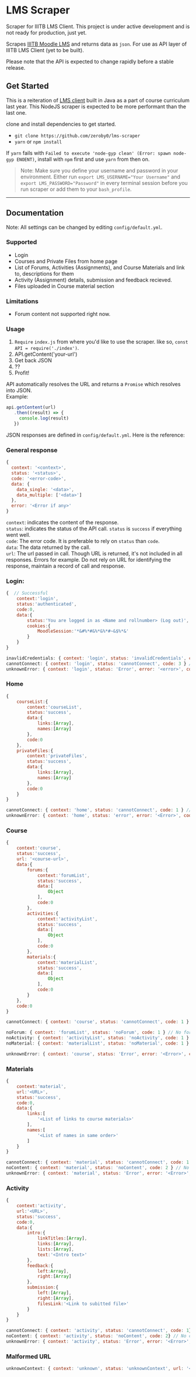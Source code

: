 # LMS Scraper

Scraper for IIITB LMS Client. This project is under active development and is not ready for production, just yet.

Scrapes [IIITB Moodle LMS](https://lms.iiitb.ac.in/moodle/login/index.php) and returns data as `json`. For use as API layer of IIITB LMS Client (yet to be built).  

Please note that the API is expected to change rapidly before a stable release.

## Get Started  

This is a reiteration of [LMS client](https://github.com/zeroby0/IIITB-LMS-Client-OLD) built in Java as a part of course curriculum last year. This NodeJS scraper is expected to be more performant than the last one.  

clone and install dependencies to get started.  
* `git clone https://github.com/zeroby0/lms-scraper`  
* `yarn` or `npm install`

If `yarn` fails with `Failed to execute 'node-gyp clean' (Error: spawn node-gyp ENOENT)`, install with `npm` first and use `yarn` from then on.  

> Note: Make sure you define your username and password in your environment. Either run `export LMS_USERNAME="Your Username"` and `export LMS_PASSWORD="Password"` in every terminal session before you run scraper or add them to your `bash_profile`.

<hr>

## Documentation

Note: All settings can be changed by editing `config/default.yml`.

### Supported
* Login
* Courses and Private Files from home page
* List of Forums, Activities (Assignments), and Course Materials and link to, descriptions for them
* Activity (Assignment) details, submission and feedback recieved.
* Files uploaded in Course material section

### Limitations
* Forum content not supported right now.

### Usage
1. `Require` `index.js` from where you'd like to use the scraper. like so, `const API = require('./index')`.
2. API.getContent('your-url')
3. Get back JSON
4. ??
5. Profit!

API automatically resolves the URL and returns a `Promise` which resolves into JSON.  
Example:
``` js
api.getContent(url)
   .then((result) => {
     console.log(result)
   })
```
JSON responses are defined in `config/default.yml`. Here is the reference:
### General response
``` js
{
  context: '<context>',
  status: '<status>',
  code: '<error-code>',
  data: {
    data_single: '<data>',
    data_multiple: ['<data>']
  },
  error: '<Error if any>'
}
```

`context`: indicates the content of the response.  
`status`: indicates the status of the API call. `status` is `success` if everything went well.  
`code`: The error code. It is preferable to rely on `status` than  `code`.  
`data`: The data returned by the call.  
`url`: The url passed in call. Though URL is returned, it's not included in all responses. Errors for example. Do not rely on URL for identifying the response, maintain a record of call and response.   

### Login:
``` js
{  // Successful
    context:'login',
    status:'authenticated',
    code:0,
    data:{  
        status:'You are logged in as <Name and rollnumber> (Log out)',
        cookies:{  
            MoodleSession:'*&#%*#&%*&%*#~&$%*&'
        }
    }
}
```
``` js
inavlidCredentials: { context: 'login', status: 'invalidCredentials', code: 1 } // Invalid username or password
cannotConnect: { context: 'login', status: 'cannotConnect', code: 3 } // Network Unavailable
unknownError: { context: 'login', status: 'Error', error: '<error>', code: 4 } // an unexpected error occured
```
### Home
``` js
{  
    courseList:{  
        context:'courseList',
        status:'success',
        data:{  
            links:[Array],
            names:[Array]
        },
        code:0
    },
    privateFiles:{  
        context:'privateFiles',
        status:'success',
        data:{  
            links:[Array],
            names:[Array]
        },
        code:0
    }
}
```
``` js
cannotConnect: { context: 'home', status: 'cannotConnect', code: 1 } // Network unreachable
unknownError: { context: 'home', status: 'error', error: '<Error>', code: 2 } // An unexpected error occured
```
### Course
``` js
{  
    context:'course',
    status:'success',
    url: '<course-url>',
    data:{  
        forums:{  
            context:'forumList',
            status:'success',
            data:[  
                Object
            ],
            code:0
        },
        activities:{  
            context:'activityList',
            status:'success',
            data:[  
                Object
            ],
            code:0
        },
        materials:{  
            context:'materialList',
            status:'success',
            data:[  
                Object
            ],
            code:0
        }
    },
    code:0
}
```
``` js
cannotConnect: { context: 'course', status: 'cannotConnect', code: 1 } // No network

noForum: { context: 'forumList', status: 'noForum', code: 1 } // No forum for this course
noActivity: { context: 'activityList', status: 'noActivity', code: 1 } // No activities for this course
noMaterial: { context: 'materialList', status: 'noMaterial', code: 1 } // No materials for this course

unknownError: { context: 'course', status: 'Error', error: '<Error>', code: 2 } // An unexpected error occured
```
### Materials
``` js
{  
    context:'material',
    url:'<URL>',
    status:'success',
    code:0,
    data:{  
        links:[  
            '<List of links to course materials>'
        ],
        names:[  
            '<List of names in same order>'
        ]
    }
}
```
``` js
cannotConnect: { context: 'material', status: 'cannotConnect', code: 1 } // cannot connect to the internet
noContent: { context: 'material', status: 'noContent', code: 2 } // No content in this section
unknownError: { context: 'material', status: 'Error', error: '<Error>', code: 3 } // An unexpected error occured
```

### Activity
``` js
{  
    context:'activity',
    url:'<URL>',
    status:'success',
    code:0,
    data:{  
        intro:{  
            linkTitles:[Array],
            links:[Array],
            lists:[Array],
            text:'<Intro text>'
        },
        feedback:{  
            left:Array],
            right:[Array]
        },
        submission:{  
            left:[Array],
            right:[Array],
            filesLink:'<Link to subitted file>'
        }
    }
}
```
``` js
cannotConnect: { context: 'activity', status: 'cannotConnect', code: 1} // Network unreachable
noContent: { context: 'activity', status: 'noContent', code: 2} // No content in this section
unknownError: { context: 'activity', status: 'Error', error: '<Error>', code: 3 } // An unexpected error occured
```

### Malformed URL
``` js
unknownContext: { context: 'unknown', status: 'unknownContext', url: '<URL>', code: 1 }
```
